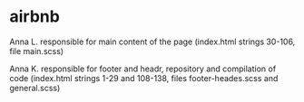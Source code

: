 # airbnb

Anna L. responsible for main content of the page (index.html strings 30-106, file main.scss)

Anna K. responsible for footer and headr, repository and compilation of code (index.html strings 1-29 and 108-138, files footer-heades.scss and general.scss)
